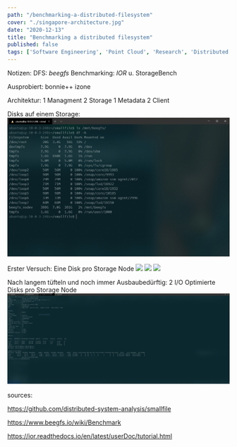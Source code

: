 ```yaml
---
path: "/benchmarking-a-distributed-filesystem"
cover: "./singapore-architecture.jpg"
date: "2020-12-13"
title: "Benchmarking a distributed filesystem"
published: false
tags: ['Software Engineering', 'Point Cloud', 'Research', 'Distributed Filesystem']
---
```


Notizen:
DFS: *beegfs*
Benchmarking: *IOR* u. StorageBench

Ausprobiert:
bonnie++
izone

Architektur:
1 Managment
2 Storage
1 Metadata
2 Client



Disks auf einem Storage:
![](./dh-h.png)

Erster Versuch: Eine Disk pro Storage Node
![](./IOR-Test-Naive_standard.png)
![](./IOR-Test-io1_iops.png)
![](./IOR-Test-io1_throughput.png)

Nach langem tüfteln und noch immer Ausbaubedürftig: 2 I/O Optimierte Disks pro Storage Node
![](./IOR-Test-two-disk-per-storage-parallel-client.png)



sources:

https://github.com/distributed-system-analysis/smallfile

https://www.beegfs.io/wiki/Benchmark

https://ior.readthedocs.io/en/latest/userDoc/tutorial.html